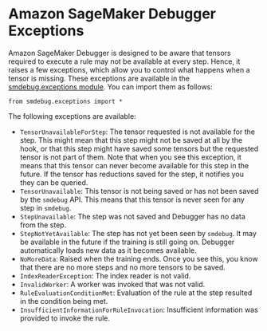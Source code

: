 # Amazon SageMaker Debugger Exceptions<a name="debugger-exceptions"></a>

Amazon SageMaker Debugger is designed to be aware that tensors required to execute a rule may not be available at every step\. Hence, it raises a few exceptions, which allow you to control what happens when a tensor is missing\. These exceptions are available in the [smdebug\.exceptions module](https://github.com/awslabs/sagemaker-debugger/blob/master/smdebug/exceptions.py)\. You can import them as follows:

```
from smdebug.exceptions import *
```

The following exceptions are available:
+ `TensorUnavailableForStep`: The tensor requested is not available for the step\. This might mean that this step might not be saved at all by the hook, or that this step might have saved some tensors but the requested tensor is not part of them\. Note that when you see this exception, it means that this tensor can never become available for this step in the future\. If the tensor has reductions saved for the step, it notifies you they can be queried\.
+ `TensorUnavailable`: This tensor is not being saved or has not been saved by the `smdebug` API\. This means that this tensor is never seen for any step in `smdebug`\.
+ `StepUnavailable`: The step was not saved and Debugger has no data from the step\.
+ `StepNotYetAvailable`: The step has not yet been seen by `smdebug`\. It may be available in the future if the training is still going on\. Debugger automatically loads new data as it becomes available\.
+ `NoMoreData`: Raised when the training ends\. Once you see this, you know that there are no more steps and no more tensors to be saved\.
+ `IndexReaderException`: The index reader is not valid\.
+ `InvalidWorker`: A worker was invoked that was not valid\.
+ `RuleEvaluationConditionMet`: Evaluation of the rule at the step resulted in the condition being met\.
+ `InsufficientInformationForRuleInvocation`: Insufficient information was provided to invoke the rule\.